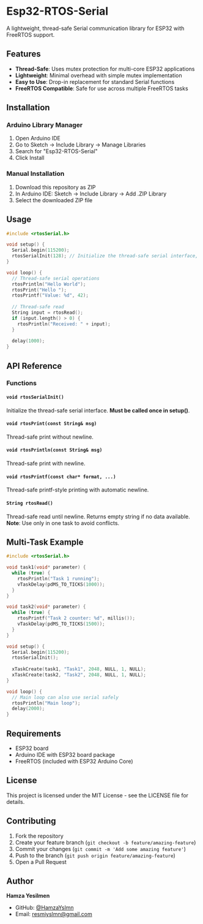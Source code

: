 # Esp32-RTOS-Serial

A lightweight, thread-safe Serial communication library for ESP32 with FreeRTOS support.

## Features

- **Thread-Safe**: Uses mutex protection for multi-core ESP32 applications
- **Lightweight**: Minimal overhead with simple mutex implementation
- **Easy to Use**: Drop-in replacement for standard Serial functions
- **FreeRTOS Compatible**: Safe for use across multiple FreeRTOS tasks

## Installation

### Arduino Library Manager
1. Open Arduino IDE
2. Go to Sketch → Include Library → Manage Libraries
3. Search for "Esp32-RTOS-Serial"
4. Click Install

### Manual Installation
1. Download this repository as ZIP
2. In Arduino IDE: Sketch → Include Library → Add .ZIP Library
3. Select the downloaded ZIP file

## Usage

```cpp
#include <rtosSerial.h>

void setup() {
  Serial.begin(115200);
  rtosSerialInit(128); // Initialize the thread-safe serial interface, 128byte buffer each task
}

void loop() {
  // Thread-safe serial operations
  rtosPrintln("Hello World");
  rtosPrint("Hello ");
  rtosPrintf("Value: %d", 42);
  
  // Thread-safe read 
  String input = rtosRead();
  if (input.length() > 0) {
    rtosPrintln("Received: " + input);
  }
  
  delay(1000);
}
```

## API Reference

### Functions

#### `void rtosSerialInit()`
Initialize the thread-safe serial interface. **Must be called once in setup()**.

#### `void rtosPrint(const String& msg)`
Thread-safe print without newline.

#### `void rtosPrintln(const String& msg)`
Thread-safe print with newline.

#### `void rtosPrintf(const char* format, ...)`
Thread-safe printf-style printing with automatic newline.

#### `String rtosRead()`
Thread-safe read until newline. Returns empty string if no data available.
**Note**: Use only in one task to avoid conflicts.

## Multi-Task Example

```cpp
#include <rtosSerial.h>

void task1(void* parameter) {
  while (true) {
    rtosPrintln("Task 1 running");
    vTaskDelay(pdMS_TO_TICKS(1000));
  }
}

void task2(void* parameter) {
  while (true) {
    rtosPrintf("Task 2 counter: %d", millis());
    vTaskDelay(pdMS_TO_TICKS(1500));
  }
}

void setup() {
  Serial.begin(115200);
  rtosSerialInit();
  
  xTaskCreate(task1, "Task1", 2048, NULL, 1, NULL);
  xTaskCreate(task2, "Task2", 2048, NULL, 1, NULL);
}

void loop() {
  // Main loop can also use serial safely
  rtosPrintln("Main loop");
  delay(2000);
}
```

## Requirements

- ESP32 board
- Arduino IDE with ESP32 board package
- FreeRTOS (included with ESP32 Arduino Core)

## License

This project is licensed under the MIT License - see the LICENSE file for details.

## Contributing

1. Fork the repository
2. Create your feature branch (`git checkout -b feature/amazing-feature`)
3. Commit your changes (`git commit -m 'Add some amazing feature'`)
4. Push to the branch (`git push origin feature/amazing-feature`)
5. Open a Pull Request

## Author

**Hamza Yesilmen**
- GitHub: [@HamzaYslmn](https://github.com/HamzaYslmn)
- Email: resmiyslmn@gmail.com
